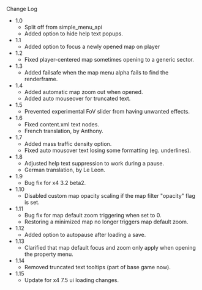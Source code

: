 
Change Log

* 1.0
  - Split off from simple_menu_api
  - Added option to hide help text popups.
* 1.1
  - Added option to focus a newly opened map on player
* 1.2
  - Fixed player-centered map sometimes opening to a generic sector.
* 1.3
  - Added failsafe when the map menu alpha fails to find the renderframe.
* 1.4
  - Added automatic map zoom out when opened.
  - Added auto mouseover for truncated text.
* 1.5
  - Prevented experimental FoV slider from having unwanted effects.
* 1.6
  - Fixed content.xml text nodes.
  - French translation, by Anthony.
* 1.7
  - Added mass traffic density option.
  - Fixed auto mousover text losing some formatting (eg. underlines).
* 1.8
  - Adjusted help text suppression to work during a pause.
  - German translation, by Le Leon.
* 1.9
  - Bug fix for x4 3.2 beta2.
* 1.10
  - Disabled custom map opacity scaling if the map filter "opacity" flag is set.
* 1.11
  - Bug fix for map default zoom triggering when set to 0.
  - Restoring a minimized map no longer triggers map default zoom.
* 1.12
  - Added option to autopause after loading a save.
* 1.13
  - Clarified that map default focus and zoom only apply when opening the property menu.
* 1.14
  - Removed truncated text tooltips (part of base game now).
* 1.15
  - Update for x4 7.5 ui loading changes.